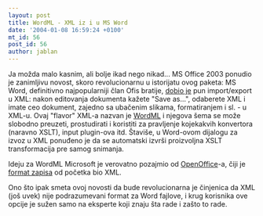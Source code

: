 ```yaml
---
layout: post
title: WordML - XML iz i u MS Word
date: '2004-01-08 16:59:24 +0100'
mt_id: 56
post_id: 56
author: jablan
---
```

Ja možda malo kasnim, ali bolje ikad nego nikad... MS Office 2003 ponudio je zanimljivu novost, skoro revolucionarnu u istorijatu ovog paketa: MS Word, definitivno najpopularniji član Ofis bratije, [dobio je](http://msdn.microsoft.com/msdnmag/issues/03/11/xmlfiles/) pun import/export u XML: nakon editovanja dokumenta kažete "Save as...", odaberete XML i imate ceo dokument, zajedno sa ubačenim slikama, formatiranjem i sl. - u XML-u. Ovaj "flavor" XML-a nazvan je [WordML](http://www.xmlw.ie/aboutxml/wordml.htm) i njegova šema se može slobodno preuzeti, prostudirati i koristiti za pravljenje kojekakvih konvertora (naravno XSLT), input plugin-ova itd. Štaviše, u Word-ovom dijalogu za izvoz u XML ponuđeno je da se automatski izvrši proizvoljna XSLT transformacija pre samog snimanja.

Ideju za WordML Microsoft je verovatno pozajmio od [OpenOffice](http://www.openoffice.org/)-a, čiji je [format zapisa](http://xml.openoffice.org/faq.html) od početka bio XML.

Ono što ipak smeta ovoj novosti da bude revolucionarna je činjenica da XML (još uvek) nije podrazumevani format za Word fajlove, i krug korisnika ove opcije je sužen samo na eksperte koji znaju šta rade i zašto to rade.

